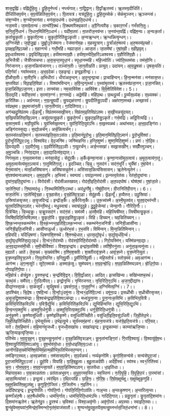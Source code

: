 

  
शास॒द्वह्निः॑। वह्नि॑र्दुहि॒तुः। दु॒हि॒तुर्नप्त्यं॑। नप्त्यं॑गात्। गा॒द्वि॒द्वान्। वि॒द्वाँऋ॒तस्य॑। ऋ॒तस्य॒दीधि॑तिं। दीधि॑तिंसप॒र्यन्। स॒प॒र्यन्निति॑स॒प॒र्यन्।। पि॒तायत्र॑। यत्र॑दुहि॒तुः। दु॒हि॒तुस्सेकं॑। सेकं॑मृ॒ञ्जन्। ऋ॒ञ्जन्त्सं। संश॒ग्म्ये॑न। श॒ग्म्ये॑न॒मन॑सा। मन॑सा॒दध॑न्वे। दध॑न्व॒इति॒दध॑न्वे।।  
नजा॒मये॑। जा॒मये॒तान्वः॑। तान्वो॑रि॒क्थं। रि॒क्थमा॑रैक्च॒कार॑। अ॒रै॒गित्यरै॑क्। च॒कार॒गर्भं॑। गर्भं॑सनि॒तुः। स॒नि॒तुर्नि॒धानं॑। नि॒धान॒मिति॑नि॒ऽधानं॑।। यदी॑मा॒तरः॑। मा॒तरो॑ज॒नय॑न्त। ज॒नय॑न्त॒वह्निं॑। वह्नि॑म॒न्यः। अ॒न्यःक॒र्ता। क॒र्तासु॒कृतोः॑। सु॒कृतो॑र॒न्यः। सु॒कृतो॒रिति॑सु॒ऽकृतोः॑। अ॒न्यऋ॒न्धन्। ऋ॒न्धन्नित्यृ॒न्धन्।।  
अ॒ग्निर्ज॑ज्ञे। ज॒ज्ञे॒जु॒ह्वः॑। जु॒ह्वो॒३॒॑रेज॑मानः। रेज॑मानोम॒हः। म॒हस्पु॒त्रान्। पु॒त्राँअ॑रु॒षस्य॑। अ॒रु॒षस्य॑प्र॒यक्षे॑। प्र॒यक्ष॒इति॑प्र॒ऽयक्षे॑।। म॒हान्गर्भः॑। गर्भो॒महि॑। मह्याजा॒तं। आजा॒तं। जा॒तमे॑षां। ए॒षां॒म॒ही। म॒हीप्र॒वृत्। प्र॒वृध्दर्य॑श्वस्य। प्र॒वृदिति॑प्र॒ऽवृत्। हर्य॑श्वस्यय॒ज्ञैः। हर्य॑श्व॒स्येति॒हरि॑ऽअश्वस्य। य॒ज्ञैरिति॑य॒ज्ञैः।।  
अ॒भिजैत्रीः॑। जैत्री॑रसचन्त। अ॒स॒च॒न्त॒स्पृ॒धा॒नं। स्पृ॒धा॒नम्महि॑। महि॒ज्योतिः॑। ज्योति॒स्तम॑सः। तम॑सो॒निः। निर॑जानन्। अ॒जा॒नन्नित्य॑जानन्।। तञ्जा॑न॒तीः। जा॒न॒तीःप्रति॑। प्रत्युत्। उदा॑यन्। आ॒य॒न्नु॒षसः॑। उ॒षसः॒पतिः॑। पति॒र्गवां॑। गवां॑मभवत्। अ॒भ॒व॒देकः॑। एक॒इन्द्रः॑। इन्द्र॒इतीन्द्रः॑।।  
वी॒ळौस॒तीः। स॒तीर॒भि। अ॒भिधीराः॑। धीरा॑अतृन्दन्। अ॒तृ॒न्द॒न्प्रा॒चा। प्रा॒चाहि॑न्वन्। हि॒न्व॒न्मन॑सा। मन॑सास॒प्त। स॒प्तविप्राः॑। विप्रा॒इति॒विप्राः॑।। विश्वा॑मविन्दन्। अ॒वि॒न्द॒न्प॒थ्यां॑। प॒थ्या॑मृ॒तस्य॑। ऋ॒तस्य॑प्रजा॒नन्। प्र॒जा॒नन्नित्। प्र॒जा॒न्निति॑प्र॒ऽजा॒नन्। इत्ता। तानम॑सा। नम॒सावि॑वेश। आवि॑वेश। वि॒वे॒शेति॑विवेश।। 5।।  
वि॒दद्यदि॑। यदी॑स॒रमा॑। स॒रमा॑रु॒ग्णं। रु॒ग़्णमद्रेः॑। अद्रे॒र्महि॑। महि॑पा॒थः। पा॒थःपू॒र्व्यं। पू॒र्व्यंस॒ध्र्य॑क्। स॒ध्र्यक्कः॑। क॒रिति॑कः।। अग्रं॑नयत्। न॒य॒त्सु॒पदी॑। सु॒पद्यक्ष॑राणां। सु॒पदीति॑सु॒ऽपदी॑। अक्ष॑राणा॒मच्छ॑। अच्छा॒रवं॑। रवं॑प्रथ॒मा। प्र॒थ॒माजा॑न॒ती। जा॒न॒तीगा॑त्। गा॒दिति॑गात्।।  
अग॑च्छदु॒विप्र॑तमः।ऊँ॒इत्यूँ॑। विप्र॑तमस्सखी॒यन्। विप्र॑तम॒इतिविप्र॑ऽतमः। स॒खी॒यन्नसू॑दयत्। स॒खि॒यन्निति॑स॒खि॒ऽयन्। असू॑दयत्सु॒कृते॑। सु॒कृते॒गर्भं॑। सु॒कृत॒इति॑सु॒ऽकृते॑। गर्भ॒मद्रिः॑। अद्रि॒रित्यद्रिः॑।। स॒सान॒मर्यः॑। मर्यो॒युव॑भिः। युव॑भिर्मख॒स्यन्। युव॑भि॒रिति॒युव॑ऽभिः। म॒ख॒स्यन्नथ॑। अथा॑भवत्। अ॒भ॒व॒दङ्गि॑राः। अङ्गि॑रास्स॒द्यः। स॒द्योअर्च॑न्। अर्च॒न्नित्यर्च॑न्।।  
स॒तस्स॑तःप्रति॒मानं॑। स॒तस्स्त॑इति॒स॒तःऽस॑तः। प्र॒ति॒मानं॑पु॒रो॒भूः। प्र॒ति॒मान॒मिति॑प्र॒ति॒ऽमानं॑। पु॒रो॒भूर्विश्वा॑। पु॒रो॒भूरिति॑पु॒रः॒ऽभूः। विश्वा॑वेद। वे॒द॒जनि॑म। जनि॑माहन्ति। ह॒न्ति॒शुष्णं॑। शुष्ण॒मिति॒शुष्णं॑।। प्रणः॑। नो॒दि॒वः। दि॒वःप॑द॒वीः । प॒द॒वीर्ग॒व्युः। प॒द॒वीरिति॑प॒द॒ऽवीः। ग॒व्यु॒रर्च॑न्। अर्च॒न्त्सखा॑। सखा॒सखी॑न्। सखीँ॑रमुञ्चन्। अ॒मु॒ञ्चन्निः। निर॑व॒द्यात्। अ॒व॒द्यादित्य॑व॒द्यात्।।  
निग॑व्य॒ता। ग॒व्य॒तामन॑सा। मन॑सा॒सेदुः॑। सेदु॑र॒र्कैः। अ॒र्कैःकृ॑ण्वा॒नासः॑। कृ॒ण्वा॒नासो॑मृ॒त॒त्वाय॑। अ॒मृ॒त॒त्वाय॑गा॒तुं। अ॒मृ॒त॒त्वायेत्य॑मृ॒त॒ऽत्वाय॑। गा॒तुमिति॑गा॒तुं।। इ॒दञ्चित्। चि॒न्नु। नुसद॑नं। सद॑नं॒भूरि॑। भूर्ये॑षां। ए॒षां॒येन॑। येन॒मासा॑न्। मासाँ॒असि॑षासन्। असि॑षासन्नृ॒तेन॑। असि॑सास॒न्नित्य॑सिसासन्। ऋ॒तेनेत्यृ॒तेन॑।।  
सं॒पश्य॑मानाअमदन्। अ॒म॒द॒न्न॒भि। अ॒भिस्वं। स्वम्पयः॑। पयः॑प्र॒त्नस्य॑। प्र॒त्नस्य॒रेत॑सः। रेत॑सो॒दुघा॑नाः। दुघा॑ना॒इति॒दुघा॑नाः।। विरोद॑सी। रोद॑सीअतखपत्। रोद॑सी॒इति॒रोद॑सी। अ॒त॒पद्घोषः॑। घोष॑एषां। ए॒षां॒जा॒ते। जा॒तेनि॒ष्ठां। नि॒ष्ठामद॑धुः। नि॒स्थामिति॑निः॒ऽस्थां। अद॑धु॒र्गोषु॑। गोषु॑वी॒रान्। वी॒रानिति॑वी॒रान्।। 6।।  
सजा॒तेभिः॑। जा॒तेभि॑र्वृत्र॒हा। वृ॒त्र॒हासेत्। वृ॒त्र॒हेति॑वृ॒त्र॒ऽहा। सेदु॑ह॒व्यैः। ऊँ॒इत्यूँ॑। ह॒व्यैरुत्। उदु॒स्रियाः॑। उ॒स्रिया॑असृजत्। अ॒सृ॒जदिन्द्रः॑। इन्द्रो॑अ॒र्कैः। अ॒र्कैरित्य॒र्कैः।। उ॒रू॒च्य॑स्मै। अ॒स्मै॒घृ॒तव॑त्। घृ॒त॒व॒द्भर॑न्ती। घृ॒त॒वदिति॑घृ॒तऽव॑त्। भर॑न्ती॒मधु॑। मधु॒स्वाद्म॑। स्वाद्म॑दुदुहे। दु॒दु॒हे॒जेन्या॑। जेन्या॒गौः। गौरिति॒गौः।।  
पि॒त्रेचि॑त्। चि॒च्च॒क्रुः॒। च॒क्रु॒स्सद॑नं। सद॑नं॒सं। सम॑स्मै। अ॒स्मै॒महि॑। महि॒त्विषी॑मत्। त्विषी॑मत्सु॒कृतः॑। त्विषि॑म॒दिति॒त्विषि॑ऽमत्। सु॒कृतो॒वि। सु॒कृत॒इति॑सु॒ऽकृतः॑। विहि। हिख्यन्। ख्य॒न्निति॑ख्यन्।। वि॒ष्क॒भ्नन्त॒स्कम्भ॑नेन। वि॒स्कं॒भ्नन्त॒इति॑वि॒ऽस्क॒भ्नन्तः॑। स्कम्भ॑नेन॒जनि॑त्री। जनि॑त्री॒आसी॑नाः। जनि॑त्री॒इति॒जनि॑त्री। आसी॑नाऊ॒र्ध्वं। ऊ॒र्ध्वर॑भ॒सं। र॒भ॒संवि। विमि॑न्वन्। मि॒न्व॒न्निति॑मिन्वन्।।  
म॒हियदि॑। यदि॑धि॒षणा॑। धि॒षणा॑शि॒श्नथे॑। शि॒श्नथे॒धात्। धा॒त्स॒द्यो॒वृधं॑। स॒द्यो॒वृधं॑वि॒भ्वं॑। स॒द्यो॒वृध॒मिति॑स॒द्यः॒ऽवृधं॑। वि॒भ्वं१॒॑रोद॑स्यॊः। रोद॑स्यो॒रिति॒रोद॑स्योः।। गिरो॒यस्मि॑न्। यस्मि॑न्ननव॒द्याः। अ॒न॒व॒द्यास्स॑मी॒चीः। स॒मी॒चीर्विश्वाः॑। विश्वा॒इन्द्रा॑य। इन्द्रा॑य॒तवि॑षीः। तवी॑षी॒रनु॑त्ताः। अनु॑त्ता॒इत्यनु॑त्ताः।।  
म॒ह्याते॑। आते॑। ते॒स॒ख्यं। स॒ख्यंव॑श्मि। व॒श्मि॒श॒क्तीः। श॒क्तीरावृ॑त्र॒घ्ने। आवृ॑त्र॒घ्ने। वृ॒त्र॒घ्नेनि॒युतः॑। वृ॒त्र॒घ्नइति॑वृ॒त्र॒ऽघ्ने। नि॒युतो॑यन्ति। य॒न्ति॒पू॒र्वीः। पू॒र्वीरिति॑पू॒र्वीः।। महि॒स्तोत्रं॑। स्तोत्र॒मव॑। अव॒आग॑न्म। आग॑न्म। अ॒ग॒न्म॒सूरेः॑। सूरे॑र॒स्माकं॑। अ॒स्माकं॒सु। सुम॑घवन्। म॒घ॒व॒न्बो॒धि॒। म॒घ॒व॒न्निति॑मघऽवन्। बो॒धि॒गो॒पाः। गो॒पाइति॑गो॒पाः।।  
महि॒क्षेत्रं॑। क्षेत्रं॑पु॒रु। पु॒रुश्च॒न्द्रं। च॒न्द्रंवि॑वि॒द्वन्। वि॒वि॒द्वाँआत्। आदित्। इत्सखि॑भ्यः। सखि॑भ्यश्च॒रथं॑। च॒रथं॒सं। समै॑रत्। ऐ॒र॒दित्यै॑रत्।। इन्द्रो॒नृभिः॑। नृभि॑रजनत्। नृभि॒रिति॒नृऽभिः॑। अ॒ज॒न॒द्दीद्या॑नः। दीद्या॑नस्सा॒कं। सा॒कंसूर्यं॑। सूर्य॑मु॒षसं॑। उ॒षसं॑गा॒तुं। गा॒तुम॒ग्निं। अ॒ग्निमित्य॒ग्निं।। 7।।  
अ॒पश्चि॑त्। चि॒दे॒षः। ए॒षवि॒भ्वः॑। वि॒भ्वो॒३॒॑दमू॑नाः। वि॒भ्व१॒॑इति॑वि॒ऽभ्वः॑। दमू॑नाः॒प्र। प्र॒सध्री॑चीः। स॒ध्रीची॑रसृजत्। अ॒सृ॒ज॒द्वि॒श्वश्च॑न्द्राः। वि॒श्वच॑न्द्रा॒इति॑वि॒श्वऽच॑न्द्राः।। मध्वः॑पु॒ना॒नाः। पु॒ना॒नाःक॒विभिः॑। क॒विभिः॑प॒वित्रैः॑। क॒विभि॒रिति॑क॒विऽभिः॑। प॒वित्रै॒र्द्युभिः॑। क॒विभि॒रिति॑क॒विऽभिः॑। द्युभि॑र्हिन्वन्ति। द्युभि॒रिति॒द्युऽभिः॑। हि॒न्व॒न्त्य॒क्तुभिः॑। अ॒क्तुभि॒र्धनु॑त्रीः। अ॒क्तुभि॒रित्य॒क्तुऽभिः॑। धनु॑त्री॒रिति॒धनु॑त्रीः।।  
अनु॑कृ॒ष्णॆ। कृ॒ष्णेवसु॑धिती। कृ॒ष्णेइति॑कृ॒ष्णॆ। वसु॑धितीजिहीते। वसु॑धिती॒इति॒वसु॑ऽधिती। जि॒ही॒तेउ॒भे। जि॒ही॒तेइति॑जिहीते। उ॒भेसूर्य॑स्य। उ॒भेइत्यु॒भे। सूर्य॑स्यमं॒हना॑। मं॒हना॒यज॑त्रे। यज॑त्रे॒इति॒यज॑त्रे।। परि॒यत्। यत्ते॑। ते॒म॒हि॒मानं॑। म॒हि॒मानं॑वृ॒जध्यै॑। वृ॒जध्यै॒सखा॑यः। सखा॑यइन्द्र। इ॒न्द्र॒काम्याः॑। काम्या॑ऋजि॒प्याः। ऋ॒जि॒प्याइत्यृ॑जि॒प्याः।।  
पति॑र्भव। भ॒व॒वृ॒त्र॒ह॒न्। वृ॒त्र॒ह॒न्त्सू॒नृता॑नां। वृ॒त्र॒ह॒न्निति॑वृत्रऽहन्। सू॒नृता॑नाङ्गि॒रां। गि॒रांवि॒श्वायुः॑। वि॒श्वायु॑र्वृष॒भः। वि॒श्वायु॒रिति॑वि॒श्वऽआ॑युः। वृ॒ष॒भोव॑यो॒धाः। व॒यो॒धाइति॑व॒यः॒ऽधाः।। आनो॑गहिस॒ख्येभि॑श्शि॒वेभि॑र्म॒हान्म॒हीभि॑रू॒तिभि॑स्सर॒ण्यन्।।  
तम॑ङ्गिर॒स्वत्। अ॒स्व॒न्नम॑सा। ऩम॑सासप॒र्यन्। स॒प॒र्यन्नव्यं॑। नव्यं॑कृणॊमि। कृ॒णो॒मि॒सन्य॑से। सन्य॑सेपुरा॒जां। पु॒रा॒जामिति॑पु॒रः॒ऽजां।। द्रुहो॒वि। विया॑हि। या॒हि॒ब॒हु॒लाः। ब॒हु॒लाअदे॑वीः। अदे॑वी॒स्वः॑। स्व॑श्च। स्व१॒॑रिति॑स्वः॑। च॒नः॒। नो॒म॒घ॒व॒न्॒। म॒घ॒व॒न्त्सा॒यते॑। म॒घ॒व॒न्नि॒ति॑मघऽवन्। सा॒तये॑धाः। धा॒इति॑धाः।।  
मिहः॑पाव॒काः। पा॒व॒काःप्रत॑ताः। प्रत॑ताअभूवन्। अ॒भू॒व॒त्त्स्व॒स्ति। स्व॒स्तिनः॑। नः॒पि॒पृ॒हि॒। पि॒पृ॒हि॒पा॒रं। पा॒रमा॑सां। आ॒सा॒मित्या॑सां।। इन्द्र॒त्वं। त्वंर॑थि॒रः। र॒थि॒रःपा॑हि। पा॒हि॒नः॒। नो॒रि॒षः॒। रि॒षो॒म॒क्षूम॑क्षू। म॒क्षूम॑क्षूकृणुहि। म॒क्षुम॒क्ष्विति॑म॒क्षुऽम॑क्षु। कृ॒णु॒हि॒गो॒जितः॑। गो॒जितो॑नः। न॒इति॑नः।।  
अदे॑दिष्टइन्द्र। इ॒न्द्र॒गोप॑तिः। गोप॑ति॒र्गाः। गोप॑ति॒रिति॒गोऽप॑तिः। गाअ॒न्तः। अ॒न्तःकृ॒ष्णान्। अ॒न्तरित्य॒न्तः। कृ॒ष्णाँअ॑रु॒षैः। अ॒रु॒षैर्धाम॑भिः। धाम॑भि॒र्गात्। धाम॑भि॒रिति॒धाम॑ऽभिः। गादिति॒गात्।। प्रसू॒नृता॑। सू॒नृता॑दि॒शमा॑नः। दि॒शमा॑नऋ॒तेन॑। ऋ॒तेन॑दु॒रः। दु॒रश्च॑। च॒विश्वाः॑। विश्वा॒अवृ॑णॊः। अवृ॑णॊ॒रप॑। अप॒स्वाः। स्वाइति॒स्वाः।।  
शु॒नंहु॑वेमम॒घवा॑न॒मिन्द्र॑म॒स्मिन्भरे॒नृत॑मं॒वाज॑सातौ।। शृ॒ण्वन्त॑मु॒ग्रमू॒तये॑स॒मत्सु॒घ्नन्तं॑सं॒जितं॒धना॑नां।। 8।।  
